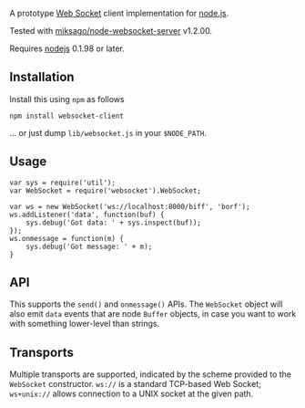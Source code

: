 A prototype [Web Socket](http://www.whatwg.org/specs/web-socket-protocol/)
client implementation for [node.js](http://nodejs.org).

Tested with
[miksago/node-websocket-server](http://github.com/miksago/node-websocket-server)
v1.2.00.

Requires [nodejs](http://nodejs.org) 0.1.98 or later.

## Installation

Install this using `npm` as follows

    npm install websocket-client

... or just dump `lib/websocket.js` in your `$NODE_PATH`.

## Usage

    var sys = require('util');
    var WebSocket = require('websocket').WebSocket;

    var ws = new WebSocket('ws://localhost:8000/biff', 'borf');
    ws.addListener('data', function(buf) {
        sys.debug('Got data: ' + sys.inspect(buf));
    });
    ws.onmessage = function(m) {
        sys.debug('Got message: ' + m);
    }

## API

This supports the `send()` and `onmessage()` APIs. The `WebSocket` object will
also emit `data` events that are node `Buffer` objects, in case you want to
work with something lower-level than strings.

## Transports

Multiple transports are supported, indicated by the scheme provided to the
`WebSocket` constructor. `ws://` is a standard TCP-based Web Socket;
`ws+unix://` allows connection to a UNIX socket at the given path.
